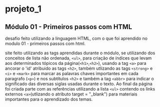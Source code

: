 # projeto_1
## Módulo 01 - Primeiros passos com HTML

desafio feito utilizando a linguagem HTML, com o que foi aprendido no modulo 01 - primeiros passos com html. 

site feito utilizando as tags aprendidas durante o módulo, se utilizando dos conceitos de lista não ordenada, `<ul>`, para criação de índices que levam aos determinados tópicos da página(`<h1>`,`<h2>`), usando a tag `<a>` para ancorar o 'id' atribuido as tags `<h2>`, também utlizando as tags `<strong>` e `<i>` e `<mark>` para marcar as palavras chaves importantes em cada paragrafo (`<p>`) e nos subtítulos `<h2>` e também a tag `<abbr>` para indicar o significado das diversas siglas usadas durante o texto.
Ao final da página foi criada parte com as referências utilizando a lista `<ul>` contendo os links externos `<a>`(utlizando o atributo target = "_blank") para materiais importantes para o aprendizado dos temas. 
